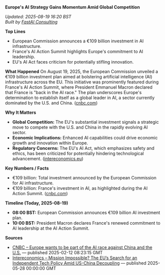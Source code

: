 **Europe's AI Strategy Gains Momentum Amid Global Competition**

_Updated: 2025-08-19 16:20 BST_  
_Built by [FastAI Consulting](https://fastaiconsulting.net)_

**Top Lines**
- European Commission announces a €109 billion investment in AI infrastructure.
- France's AI Action Summit highlights Europe's commitment to AI leadership.
- EU's AI Act faces criticism for potentially stifling innovation.

**What Happened**
On August 19, 2025, the European Commission unveiled a €109 billion investment plan aimed at bolstering artificial intelligence (AI) infrastructure across the EU. This initiative was prominently featured during France's AI Action Summit, where President Emmanuel Macron declared that France is "back in the AI race." The plan underscores Europe's determination to establish itself as a global leader in AI, a sector currently dominated by the U.S. and China. ([cnbc.com](https://www.cnbc.com/2025/02/12/europe-wants-to-be-part-of-ai-race-against-china-and-us.html?utm_source=openai))

**Why It Matters**
- **Global Competition:** The EU's substantial investment signals a strategic move to compete with the U.S. and China in the rapidly evolving AI sector.
- **Economic Implications:** Enhanced AI capabilities could drive economic growth and innovation within Europe.
- **Regulatory Concerns:** The EU's AI Act, which emphasizes safety and ethics, has been criticized for potentially hindering technological advancement. ([intereconomics.eu](https://www.intereconomics.eu/contents/year/2025/number/2/article/mission-impossible-the-eu-s-search-for-an-independent-tech-policy-amid-us-china-decoupling.html?utm_source=openai))

**Key Numbers / Facts**
- €109 billion: Total investment announced by the European Commission for AI infrastructure.
- €109 billion: France's investment in AI, as highlighted during the AI Action Summit. ([cnbc.com](https://www.cnbc.com/2025/02/12/europe-wants-to-be-part-of-ai-race-against-china-and-us.html?utm_source=openai))

**Timeline (Today, 2025-08-19)**
- **08:00 BST:** European Commission announces €109 billion AI investment plan.
- **10:00 BST:** President Macron declares France's renewed commitment to AI leadership at the AI Action Summit.

**Sources**
- [CNBC – Europe wants to be part of the AI race against China and the U.S.](https://www.cnbc.com/2025/02/12/europe-wants-to-be-part-of-ai-race-against-china-and-us.html) — published 2025-02-12 08:23:15 GMT
- [Intereconomics – Mission Impossible? The EU’s Search for an Independent Tech Policy Amid US-China Decoupling](https://www.intereconomics.eu/contents/year/2025/number/2/article/mission-impossible-the-eu-s-search-for-an-independent-tech-policy-amid-us-china-decoupling.html) — published 2025-05-28 00:00:00 GMT 